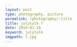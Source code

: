 ```yaml
---
layout: post
type: photography, picture
permalink: /photography/:title
title: julytalk-7
date: 2014-01-16
keyword: julytalk
imgpath: 7.jpg
---
```



